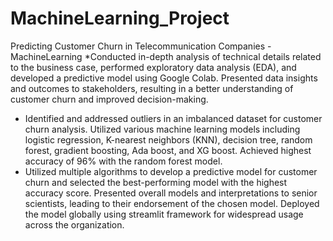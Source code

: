# MachineLearning_Project
Predicting Customer Churn in Telecommunication Companies - MachineLearning
*Conducted in-depth analysis of technical details related to the business case, performed exploratory data analysis (EDA), and developed a predictive model using Google Colab. Presented data insights and outcomes to stakeholders, resulting in a better understanding of customer churn and improved decision-making.
* Identified and addressed outliers in an imbalanced dataset for customer churn analysis. Utilized various machine learning models including logistic regression, K-nearest neighbors (KNN), decision tree, random forest, gradient boosting, Ada boost, and XG boost. Achieved highest accuracy of 96% with the random forest model.
* Utilized multiple algorithms to develop a predictive model for customer churn and selected the best-performing model with the highest accuracy score. Presented overall models and interpretations to senior scientists, leading to their endorsement of the chosen model. Deployed the model globally using streamlit framework for widespread usage across the organization.
